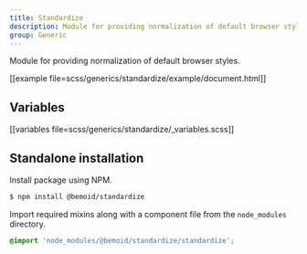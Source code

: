 ```yaml
---
title: Standardize
description: Module for providing normalization of default browser styles
group: Generic
---
```


Module for providing normalization of default browser styles.

[[example file=scss/generics/standardize/example/document.html]]

## Variables

[[variables file=scss/generics/standardize/_variables.scss]]

## Standalone installation

Install package using NPM.

```bash
$ npm install @bemoid/standardize
```

Import required mixins along with a component file from the `node_modules` directory.

```scss
@import 'node_modules/@bemoid/standardize/standardize';
```

